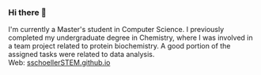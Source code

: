 ### Hi there 👋

<!--
**sschoellerSTEM/sschoellerSTEM** is a ✨ _special_ ✨ repository because its `README.md` (this file) appears on your GitHub profile.

Here are some ideas to get you started:

- 🔭 I’m currently working on ...
- 🌱 I’m currently learning ...
- 👯 I’m looking to collaborate on ...
- 🤔 I’m looking for help with ...
- 💬 Ask me about ...
- 📫 How to reach me: ...
- 😄 Pronouns: ...
- ⚡ Fun fact: ...
-->
I'm currently a Master's student in Computer Science. I previously completed my undergraduate degree in Chemistry, where I was involved in a team project related to protein biochemistry. A good portion of the assigned tasks were related to data analysis.<br /> 
Web: <a href="https://sschoellerSTEM.github.io">sschoellerSTEM.github.io</a>
